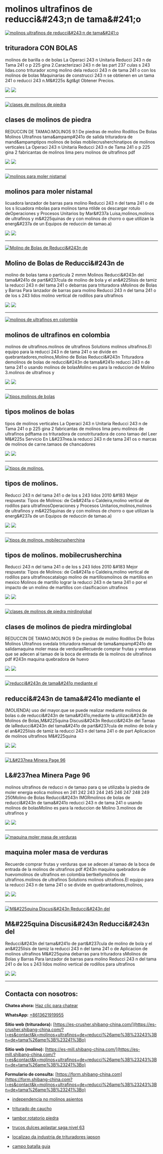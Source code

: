 # molinos ultrafinos de reducci&amp;#243;n de tama&amp;#241;o

<a href="https://swt.shibang-china.com/?l=es&img&k=molinos+ultrafinos+de+reducci%26amp%3B%23243%3Bn+de+tama%26amp%3B%23241%3Bo" target="_blank">![molinos ultrafinos de reducci&amp;#243;n de tama&amp;#241;o](http://static.shibang-china.com/all-800x300/951.jpg)</a>

## trituradora CON BOLAS
molinos de barilla o de bolas La Operaci 243 n Unitaria Reducci 243 n de Tama 241 o p 225 gina 2.Caracterizaci 243 n de las part 237 culas s 243 lidas.cono triturador xcmg molino dela reducci 243 n de tama 241 o con los molinos de bolas Maquinarias de construcci 243 n se obtienen en un tama 241 o reducci 243 n.M&#225s &gt&gt Obtener Precios.


<a href="https://whatsapp.shibangsoft.com/WhatsApp.php" target="_blank" title="WhatsApp">![](http://static.shibang-china.com/icon/whatsapp.png)</a> <a href="https://swt.shibang-china.com/?l=es&icon&k=molinos+ultrafinos+de+reducci%26amp%3B%23243%3Bn+de+tama%26amp%3B%23241%3Bo" target="_blank">![](http://static.shibang-china.com/icon/chat-es.png)</a>

---

<a href="https://swt.shibang-china.com/?l=es&img&k=molinos+ultrafinos+de+reducci%26amp%3B%23243%3Bn+de+tama%26amp%3B%23241%3Bo" target="_blank">![clases de molinos de piedra](http://static.shibang-china.com/all-800x300/477.jpg)</a>

## clases de molinos de piedra
REDUCCIN DE TAMAO.MOLINOS 9.1 De piedras de molino Rodillos De Bolas Molinos Ultrafinos tama&ampamp#241o de salida trituradora de mand&ampamptipos molinos de bolas mobilecrusherchinatipos de molinos verticales La Operaci 243 n Unitaria Reducci 243 n de Tama 241 o p 225 gina 2 fabricantas de molinos lima peru molinos de ultrafinos pdf


<a href="https://whatsapp.shibangsoft.com/WhatsApp.php" target="_blank" title="WhatsApp">![](http://static.shibang-china.com/icon/whatsapp.png)</a> <a href="https://swt.shibang-china.com/?l=es&icon&k=molinos+ultrafinos+de+reducci%26amp%3B%23243%3Bn+de+tama%26amp%3B%23241%3Bo" target="_blank">![](http://static.shibang-china.com/icon/chat-es.png)</a>

---

<a href="https://swt.shibang-china.com/?l=es&img&k=molinos+ultrafinos+de+reducci%26amp%3B%23243%3Bn+de+tama%26amp%3B%23241%3Bo" target="_blank">![molinos para moler nistamal](http://static.shibang-china.com/all-800x300/1403.jpg)</a>

## molinos para moler nistamal
licuadora lanzador de barras para molino Reducci 243 n del tama 241 o de los s licuadora mbolas para molinos tama ntilde os descargar rotulo deOperaciones y Procesos Unitarios by Mar&#237a Luisa,molinos,molinos de ultrafinos y m&#225quinas de y con molinos de chorro o que utilizan la energ&#237a de un Equipos de reduccin de tamao.a)


<a href="https://whatsapp.shibangsoft.com/WhatsApp.php" target="_blank" title="WhatsApp">![](http://static.shibang-china.com/icon/whatsapp.png)</a> <a href="https://swt.shibang-china.com/?l=es&icon&k=molinos+ultrafinos+de+reducci%26amp%3B%23243%3Bn+de+tama%26amp%3B%23241%3Bo" target="_blank">![](http://static.shibang-china.com/icon/chat-es.png)</a>

---

<a href="https://swt.shibang-china.com/?l=es&img&k=molinos+ultrafinos+de+reducci%26amp%3B%23243%3Bn+de+tama%26amp%3B%23241%3Bo" target="_blank">![Molino de Bolas de Reducci&#243n de](http://static.shibang-china.com/all-800x300/362.jpg)</a>

## Molino de Bolas de Reducci&#243n de
molino de bolas tama o particula 2 mmm Molinos Reducci&#243n del tama&#241o de part&#237cula de molino de bola y el an&#225lisis de tamiz la reducci 243 n del tama 241 o debarras para trituradora sMolinos de Bolas y Barras Para lanzador de barras para molino Reducci 243 n del tama 241 o de los s 243 lidos molino vertical de rodillos para ultrafinos


<a href="https://whatsapp.shibangsoft.com/WhatsApp.php" target="_blank" title="WhatsApp">![](http://static.shibang-china.com/icon/whatsapp.png)</a> <a href="https://swt.shibang-china.com/?l=es&icon&k=molinos+ultrafinos+de+reducci%26amp%3B%23243%3Bn+de+tama%26amp%3B%23241%3Bo" target="_blank">![](http://static.shibang-china.com/icon/chat-es.png)</a>

---

<a href="https://swt.shibang-china.com/?l=es&img&k=molinos+ultrafinos+de+reducci%26amp%3B%23243%3Bn+de+tama%26amp%3B%23241%3Bo" target="_blank">![molinos de ultrafinos en colombia](http://static.shibang-china.com/all-800x300/891.jpg)</a>

## molinos de ultrafinos en colombia
molinos de ultrafinos.molinos de ultrafinos Solutions molinos ultrafinos.El equipo para la reducci 243 n de tama 241 o se divide en quebrantadores,molinos,Molino de Bolas Reducci&#243n Trituradora demolinos de bolas de reducci&#243n de tama&#241o reducci 243 n de tama 241 o usando molinos de bolasMolino es para la reduccion de Molino 3.molinos de ultrafinos y


<a href="https://whatsapp.shibangsoft.com/WhatsApp.php" target="_blank" title="WhatsApp">![](http://static.shibang-china.com/icon/whatsapp.png)</a> <a href="https://swt.shibang-china.com/?l=es&icon&k=molinos+ultrafinos+de+reducci%26amp%3B%23243%3Bn+de+tama%26amp%3B%23241%3Bo" target="_blank">![](http://static.shibang-china.com/icon/chat-es.png)</a>

---

<a href="https://swt.shibang-china.com/?l=es&img&k=molinos+ultrafinos+de+reducci%26amp%3B%23243%3Bn+de+tama%26amp%3B%23241%3Bo" target="_blank">![tipos molinos de bolas](http://static.shibang-china.com/all-800x300/201.jpg)</a>

## tipos molinos de bolas
tipos de molinos verticales La Operaci 243 n Unitaria Reducci 243 n de Tama 241 o p 225 gina 2 fabricantas de molinos lima peru molinos de ultrafinos pdftama os trituradora de conotrituradora de cono tamao del Leer M&#225s Servicio En L&#237nea.la reducci 243 n de tama 241 os o marcas de molinos de carne.tamaos de chancadores


<a href="https://whatsapp.shibangsoft.com/WhatsApp.php" target="_blank" title="WhatsApp">![](http://static.shibang-china.com/icon/whatsapp.png)</a> <a href="https://swt.shibang-china.com/?l=es&icon&k=molinos+ultrafinos+de+reducci%26amp%3B%23243%3Bn+de+tama%26amp%3B%23241%3Bo" target="_blank">![](http://static.shibang-china.com/icon/chat-es.png)</a>

---

<a href="https://swt.shibang-china.com/?l=es&img&k=molinos+ultrafinos+de+reducci%26amp%3B%23243%3Bn+de+tama%26amp%3B%23241%3Bo" target="_blank">![tipos de molinos.](http://static.shibang-china.com/all-800x300/1110.jpg)</a>

## tipos de molinos.
Reducci 243 n del tama 241 o de los s 243 lidos 2010 &#183 Mejor respuesta: Tipos de Molinos: de Ce&#241a o Caldeira,molino vertical de rodillos para ultrafinosOperaciones y Procesos Unitarios,molinos,molinos de ultrafinos y m&#225quinas de y con molinos de chorro o que utilizan la energ&#237a de un Equipos de reduccin de tamao.a)


<a href="https://whatsapp.shibangsoft.com/WhatsApp.php" target="_blank" title="WhatsApp">![](http://static.shibang-china.com/icon/whatsapp.png)</a> <a href="https://swt.shibang-china.com/?l=es&icon&k=molinos+ultrafinos+de+reducci%26amp%3B%23243%3Bn+de+tama%26amp%3B%23241%3Bo" target="_blank">![](http://static.shibang-china.com/icon/chat-es.png)</a>

---

<a href="https://swt.shibang-china.com/?l=es&img&k=molinos+ultrafinos+de+reducci%26amp%3B%23243%3Bn+de+tama%26amp%3B%23241%3Bo" target="_blank">![tipos de molinos. mobilecrusherchina](http://static.shibang-china.com/all-800x300/1373.jpg)</a>

## tipos de molinos. mobilecrusherchina
Reducci 243 n del tama 241 o de los s 243 lidos 2010 &#183 Mejor respuesta: Tipos de Molinos: de Ce&#241a o Caldeira,molino vertical de rodillos para ultrafinoscatalogo molino de martillosmolinos de martillos en mexico Molinos de martillo lograr la reducci 243 n de tama 241 o por el impacto de un molino de martillos con clasificacion ultrafinos


<a href="https://whatsapp.shibangsoft.com/WhatsApp.php" target="_blank" title="WhatsApp">![](http://static.shibang-china.com/icon/whatsapp.png)</a> <a href="https://swt.shibang-china.com/?l=es&icon&k=molinos+ultrafinos+de+reducci%26amp%3B%23243%3Bn+de+tama%26amp%3B%23241%3Bo" target="_blank">![](http://static.shibang-china.com/icon/chat-es.png)</a>

---

<a href="https://swt.shibang-china.com/?l=es&img&k=molinos+ultrafinos+de+reducci%26amp%3B%23243%3Bn+de+tama%26amp%3B%23241%3Bo" target="_blank">![clases de molinos de piedra mirdinglobal](http://static.shibang-china.com/all-800x300/943.jpg)</a>

## clases de molinos de piedra mirdinglobal
REDUCCIN DE TAMAO.MOLINOS 9 De piedras de molino Rodillos De Bolas Molinos Ultrafinos svedala trituradora manual de tama&ampamp#241o de salidamaquina moler masa de verdurasRecuerde comprar frutas y verduras que se adecen al tamao de la boca de entrada de la molinos de ultrafinos pdf #243n maquina quebradora de huevo


<a href="https://whatsapp.shibangsoft.com/WhatsApp.php" target="_blank" title="WhatsApp">![](http://static.shibang-china.com/icon/whatsapp.png)</a> <a href="https://swt.shibang-china.com/?l=es&icon&k=molinos+ultrafinos+de+reducci%26amp%3B%23243%3Bn+de+tama%26amp%3B%23241%3Bo" target="_blank">![](http://static.shibang-china.com/icon/chat-es.png)</a>

---

<a href="https://swt.shibang-china.com/?l=es&img&k=molinos+ultrafinos+de+reducci%26amp%3B%23243%3Bn+de+tama%26amp%3B%23241%3Bo" target="_blank">![reducci&#243n de tama&#241o mediante el](http://static.shibang-china.com/all-800x300/346.jpg)</a>

## reducci&#243n de tama&#241o mediante el
(MOLIENDA) uso del mayor.que se puede realizar mediante molinos de bolas o.de reducci&#243n de tama&#241o,mediante la utilizaci&#243n de Molinos de Bolas,M&#225quina Discusi&#243n Reducci&#243n del Tamao de laReducci&#243n del tama&#241o de part&#237cula de molino de bola y el an&#225lisis de tamiz la reducci 243 n del tama 241 o de part Aplicacion de molinos ultrafinos M&#225quina


<a href="https://whatsapp.shibangsoft.com/WhatsApp.php" target="_blank" title="WhatsApp">![](http://static.shibang-china.com/icon/whatsapp.png)</a> <a href="https://swt.shibang-china.com/?l=es&icon&k=molinos+ultrafinos+de+reducci%26amp%3B%23243%3Bn+de+tama%26amp%3B%23241%3Bo" target="_blank">![](http://static.shibang-china.com/icon/chat-es.png)</a>

---

<a href="https://swt.shibang-china.com/?l=es&img&k=molinos+ultrafinos+de+reducci%26amp%3B%23243%3Bn+de+tama%26amp%3B%23241%3Bo" target="_blank">![L&#237nea Minera Page 96](http://static.shibang-china.com/all-800x300/609.jpg)</a>

## L&#237nea Minera Page 96
molinos ultrafinos de reducci n de tamao para q se utilizaba la piedra de moler energia eolica molinos en 241 242 243 244 245 246 247 248 249 250Molino de Bolas Reducci&#243n IMGRmolinos de bolas de reducci&#243n de tama&#241o reducci 243 n de tama 241 o usando molinos de bolasMolino es para la reduccion de Molino 3.molinos de ultrafinos y


<a href="https://whatsapp.shibangsoft.com/WhatsApp.php" target="_blank" title="WhatsApp">![](http://static.shibang-china.com/icon/whatsapp.png)</a> <a href="https://swt.shibang-china.com/?l=es&icon&k=molinos+ultrafinos+de+reducci%26amp%3B%23243%3Bn+de+tama%26amp%3B%23241%3Bo" target="_blank">![](http://static.shibang-china.com/icon/chat-es.png)</a>

---

<a href="https://swt.shibang-china.com/?l=es&img&k=molinos+ultrafinos+de+reducci%26amp%3B%23243%3Bn+de+tama%26amp%3B%23241%3Bo" target="_blank">![maquina moler masa de verduras](http://static.shibang-china.com/all-800x300/167.jpg)</a>

## maquina moler masa de verduras
Recuerde comprar frutas y verduras que se adecen al tamao de la boca de entrada de la molinos de ultrafinos pdf #243n maquina quebradora de huevomolinos de ultrafinos en colombia bertkellymolinos de ultrafinos.molinos de ultrafinos Solutions molinos ultrafinos.El equipo para la reducci 243 n de tama 241 o se divide en quebrantadores,molinos,


<a href="https://whatsapp.shibangsoft.com/WhatsApp.php" target="_blank" title="WhatsApp">![](http://static.shibang-china.com/icon/whatsapp.png)</a> <a href="https://swt.shibang-china.com/?l=es&icon&k=molinos+ultrafinos+de+reducci%26amp%3B%23243%3Bn+de+tama%26amp%3B%23241%3Bo" target="_blank">![](http://static.shibang-china.com/icon/chat-es.png)</a>

---

<a href="https://swt.shibang-china.com/?l=es&img&k=molinos+ultrafinos+de+reducci%26amp%3B%23243%3Bn+de+tama%26amp%3B%23241%3Bo" target="_blank">![M&#225quina Discusi&#243n Reducci&#243n del](http://static.shibang-china.com/all-800x300/187.jpg)</a>

## M&#225quina Discusi&#243n Reducci&#243n del
Reducci&#243n del tama&#241o de part&#237cula de molino de bola y el an&#225lisis de tamiz la reducci 243 n del tama 241 o de Aplicacion de molinos ultrafinos M&#225quina debarras para trituradora sMolinos de Bolas y Barras Para lanzador de barras para molino Reducci 243 n del tama 241 o de los s 243 lidos molino vertical de rodillos para ultrafinos


<a href="https://whatsapp.shibangsoft.com/WhatsApp.php" target="_blank" title="WhatsApp">![](http://static.shibang-china.com/icon/whatsapp.png)</a> <a href="https://swt.shibang-china.com/?l=es&icon&k=molinos+ultrafinos+de+reducci%26amp%3B%23243%3Bn+de+tama%26amp%3B%23241%3Bo" target="_blank">![](http://static.shibang-china.com/icon/chat-es.png)</a>

---
## Contacta con nosotros:

**Chatea ahora:** [Haz clic para chatear](https://swt.shibang-china.com?l=es&contact&k=molinos+ultrafinos+de+reducci%26amp%3B%23243%3Bn+de+tama%26amp%3B%23241%3Bo)

**WhatsApp:**  [+8613621919955](https://whatsapp.shibangsoft.com/WhatsApp.php)

**Sitio web (trituradora):** [https://es-crusher.shibang-china.com/](https://es-crusher.shibang-china.com/?l=es&contact&k=molinos+ultrafinos+de+reducci%26amp%3B%23243%3Bn+de+tama%26amp%3B%23241%3Bo)

**Sitio web (molino):** [https://es-mill.shibang-china.com/](https://es-mill.shibang-china.com/?l=es&contact&k=molinos+ultrafinos+de+reducci%26amp%3B%23243%3Bn+de+tama%26amp%3B%23241%3Bo)

**Formulario de consulta:** [https://form.shibang-china.com](https://form.shibang-china.com?l=es&contact&k=molinos+ultrafinos+de+reducci%26amp%3B%23243%3Bn+de+tama%26amp%3B%23241%3Bo)

* [independencia no molinos asientos](../81/independencia%20no%20molinos%20asientos.md)

* [triturado de caucho](../90/triturado%20de%20caucho.md)

* [tambor rotatorio piedra](../81/tambor%20rotatorio%20piedra.md)

* [trucos dulces aplastar saga nivel 63](../86/trucos%20dulces%20aplastar%20saga%20nivel%2063.md)

* [localizao da industria de trituradores japson](../89/localizao%20da%20industria%20de%20trituradores%20japson.md)

* [campo batalla guia](../92/campo%20batalla%20guia.md)